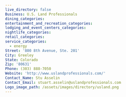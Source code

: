 ```yaml
---
live_directory: false
Business: U.S. Land Professionals
dining_categories:
entertainment_and_recreation_categories:
lodging_and_event_centers_categories:
nightlife_categories:
retail_categories:
service_categories:
  - energy
Street: '800 8th Avenue, Ste. 201'
City: Greeley
State: Colorado
Zip: '80631'
Phone: (303) 888-7050
Website: 'http://www.uslandprofessionals.com/'
Contact_Name: Stu Asselin
Contact_Email: stuart.asselin@uslandprofessionals.com
Logo_image_path: /assets/images/directory/usland.png
---
```




